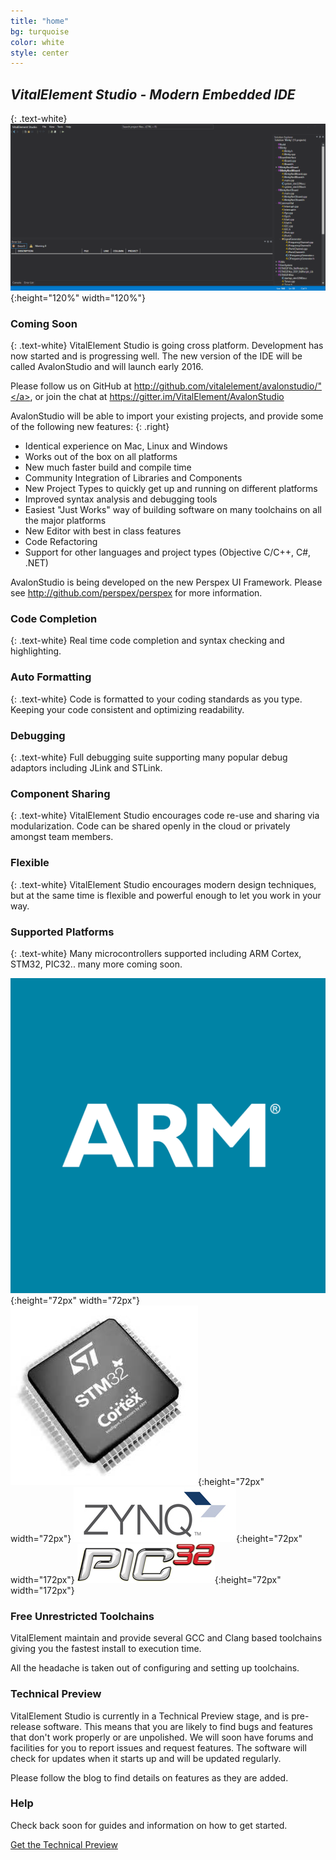 ```yaml
---
title: "home"
bg: turquoise
color: white
style: center
---
```

## *VitalElement Studio - Modern Embedded IDE*
{: .text-white}
![Demo](img/vestudio_demo.gif){:height="120%" width="120%"}

### Coming Soon
{: .text-white}
VitalElement Studio is going cross platform. Development has now started and is progressing well. The new version of the IDE will be called AvalonStudio and 
will launch early 2016. 

Please follow us on GitHub at <a href="http://github.com/vitalelement/avalonstudio/">http://github.com/vitalelement/avalonstudio/"</a>, or join the chat at <a href="http://gitter.im/VitalElement/AvalonStudio">https://gitter.im/VitalElement/AvalonStudio</a>

AvalonStudio will be able to import your existing projects, and provide some of the following new features:
{: .right}
- Identical experience on Mac, Linux and Windows
- Works out of the box on all platforms
- New much faster build and compile time
- Community Integration of Libraries and Components
- New Project Types to quickly get up and running on different platforms
- Improved syntax analysis and debugging tools
- Easiest "Just Works" way of building software on many toolchains on all the major platforms
- New Editor with best in class features
- Code Refactoring
- Support for other languages and project types (Objective C/C++, C#, .NET)

AvalonStudio is being developed on the new Perspex UI Framework. Please see <a href="http://github.com/perspex/perspex">http://github.com/perspex/perspex</a> for more information.

### Code Completion
{: .text-white}
Real time code completion and syntax checking and highlighting.

### Auto Formatting
{: .text-white}
Code is formatted to your coding standards as you type. Keeping your code consistent and optimizing readability.

### Debugging
{: .text-white}
Full debugging suite supporting many popular debug adaptors including JLink and STLink.

### Component Sharing
{: .text-white}
VitalElement Studio encourages code re-use and sharing via modularization. Code can be shared openly in the cloud or privately amongst team members.

### Flexible
{: .text-white}
VitalElement Studio encourages modern design techniques, but at the same time is flexible and powerful enough to let you work in your way.

### Supported Platforms
{: .text-white}
Many microcontrollers supported including ARM Cortex, STM32, PIC32.. many more coming soon.

![ARM](img/arm_logo.gif){:height="72px" width="72px"} ![ST](img/stm32_logo.jpg){:height="72px" width="72px"} ![Zynq](img/zynq_logo.jpg){:height="72px" width="172px"} ![PIC32](img/pic32_logo.png){:height="72px" width="172px"}

### Free Unrestricted Toolchains
VitalElement maintain and provide several GCC and Clang based toolchains giving you the fastest install to execution time.

All the headache is taken out of configuring and setting up toolchains.

### Technical Preview
VitalElement Studio is currently in a Technical Preview stage, and is pre-release software. This means that you are likely to find
bugs and features that don't work properly or are unpolished. We will soon have forums and facilities for you to report
issues and request features. The software will check for updates when it starts up and will be updated regularly.

Please follow the blog to find details on features as they are added.

### Help
Check back soon for guides and information on how to get started.

<span id="forkongithub">
  <a href="http://vitalelement.co.uk/VEStudio/Install/setup.exe" class="bg-blue">
    Get the Technical Preview
  </a>
</span>
